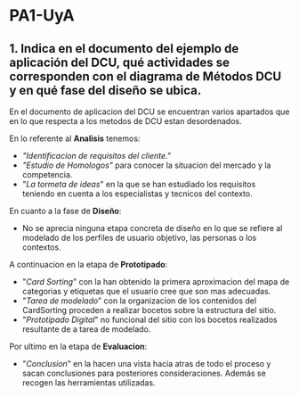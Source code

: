 # PA1-UyA

## 1. Indica en el documento del ejemplo de aplicación del DCU, qué actividades se corresponden con el diagrama de Métodos DCU y en qué fase del diseño se ubica.

En el documento de aplicacion del DCU se encuentran varios apartados que en lo que respecta a los metodos de DCU estan desordenados.

En lo referente al **Analisis** tenemos:
- *"Identificacion de requisitos del cliente."*
- *"Estudio de Homologos"* para conocer la situacion del mercado y la competencia.
- "*La tormeta de ideas*" en la que se han estudiado los requisitos teniendo en cuenta a los especialistas y tecnicos del contexto.
  
En cuanto a la fase de **Diseño**:
- No se aprecia ninguna etapa concreta de diseño en lo que se refiere al modelado de los perfiles de usuario objetivo, las personas o los contextos.
  
A continuacion en la etapa de **Prototipado**:
- "*Card Sorting*" con la han obtenido la primera aproximacion del mapa de categorias y etiquetas que el usuario cree que son mas adecuadas.
- "*Tarea de modelado*" con la organizacion de los contenidos del CardSorting proceden a realizar bocetos sobre la estructura del sitio.
- "*Prototipado Digital*" no funcional del sitio con los bocetos realizados resultante de a tarea de modelado.

Por ultimo en la etapa de **Evaluacion**:
- "*Conclusion*" en la hacen una vista hacia atras de todo el proceso y sacan conclusiones para posteriores consideraciones. Además se recogen las herramientas utilizadas.

